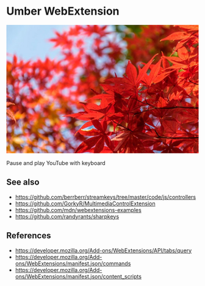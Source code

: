 Umber WebExtension
==================

![hero](assets/image.jpg)

Pause and play YouTube with keyboard

See also
--------

- https://github.com/berrberr/streamkeys/tree/master/code/js/controllers
- https://github.com/GorkyR/MultimediaControlExtension
- https://github.com/mdn/webextensions-examples
- https://github.com/randyrants/sharpkeys

References
----------

- https://developer.mozilla.org/Add-ons/WebExtensions/API/tabs/query
- https://developer.mozilla.org/Add-ons/WebExtensions/manifest.json/commands
- https://developer.mozilla.org/Add-ons/WebExtensions/manifest.json/content_scripts
